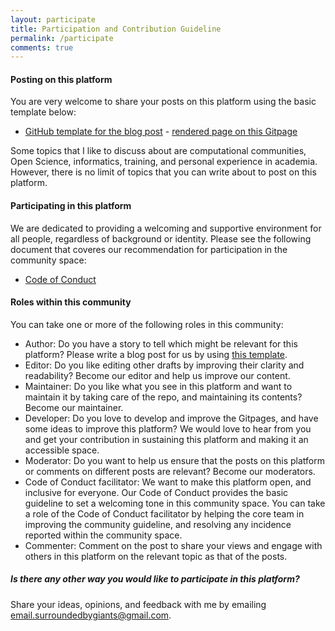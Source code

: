 ```yaml
---
layout: participate
title: Participation and Contribution Guideline
permalink: /participate
comments: true
---
```


<div class="row justify-content-between">
<div class="col-md-8 pr-5">

#### Posting on this platform

You are very welcome to share your posts on this platform using the basic template below:
- [GitHub template for the blog post](https://raw.githubusercontent.com/malvikasharan/surrounded-by-giants/gh-pages/template.md) - [rendered page on this Gitpage](./../template)

Some topics that I like to discuss about are computational communities, Open Science, informatics, training, and personal experience in academia. However, there is no limit of topics that you can write about to post on this platform.

#### Participating in this platform

We are dedicated to providing a welcoming and supportive environment for all people, regardless of background or identity. Please see the following document that coveres our recommendation for participation in the community space:
- [Code of Conduct](./../conduct)

#### Roles within this community

You can take one or more of the following roles in this community:

- Author: Do you have a story to tell which might be relevant for this platform? Please write a blog post for us by using [this template](./../template).
- Editor: Do you like editing other drafts by improving their clarity and readability? Become our editor and help us improve our content.
- Maintainer: Do you like what you see in this platform and want to maintain it by taking care of the repo, and maintaining its contents? Become our maintainer.
- Developer: Do you love to develop and improve the Gitpages, and have some ideas to improve this platform? We would love to hear from you and get your contribution in sustaining this platform and making it an accessible space.
- Moderator: Do you want to help us ensure that the posts on this platform or comments on different posts are relevant? Become our moderators.
- Code of Conduct facilitator: We want to make this platform open, and inclusive for everyone. Our Code of Conduct provides the basic guideline to set a welcoming tone in this community space. You can take a role of the Code of Conduct facilitator by helping the core team in improving the community guideline, and resolving any incidence reported within the community space.
- Commenter: Comment on the post to share your views and engage with others in this platform on the relevant topic as that of the posts.

##### Is there any other way you would like to participate in this platform?

Share your ideas, opinions, and feedback with me by emailing [email.surroundedbygiants@gmail.com](mailto:email.surroundedbygiants@gmail.com).
